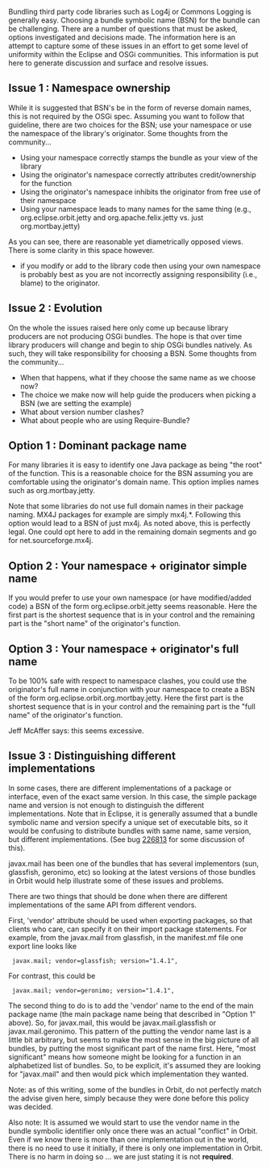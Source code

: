 Bundling third party code libraries such as Log4j or Commons Logging is
generally easy. Choosing a bundle symbolic name (BSN) for the bundle can
be challenging. There are a number of questions that must be asked,
options investigated and decisions made. The information here is an
attempt to capture some of these issues in an effort to get some level
of uniformity within the Eclipse and OSGi communities. This information
is put here to generate discussion and surface and resolve issues.

## Issue 1 : Namespace ownership

While it is suggested that BSN's be in the form of reverse domain names,
this is not required by the OSGi spec. Assuming you want to follow that
guideline, there are two choices for the BSN; use your namespace or use
the namespace of the library's originator. Some thoughts from the
community...

-   Using your namespace correctly stamps the bundle as your view of the
    library
-   Using the originator's namespace correctly attributes
    credit/ownership for the function
-   Using the originator's namespace inhibits the originator from free
    use of their namespace
-   Using your namespace leads to many names for the same thing (e.g.,
    org.eclipse.orbit.jetty and org.apache.felix.jetty vs. just
    org.mortbay.jetty)

As you can see, there are reasonable yet diametrically opposed views.
There is some clarity in this space however.

-   if you modify or add to the library code then using your own
    namespace is probably best as you are not incorrectly assigning
    responsibility (i.e., blame) to the originator.

## Issue 2 : Evolution

On the whole the issues raised here only come up because library
producers are not producing OSGi bundles. The hope is that over time
library producers will change and begin to ship OSGi bundles natively.
As such, they will take responsibility for choosing a BSN. Some thoughts
from the community...

-   When that happens, what if they choose the same name as we choose
    now?
-   The choice we make now will help guide the producers when picking a
    BSN (we are setting the example)
-   What about version number clashes?
-   What about people who are using Require-Bundle?

## Option 1 : Dominant package name

For many libraries it is easy to identify one Java package as being "the
root" of the function. This is a reasonable choice for the BSN assuming
you are comfortable using the originator's domain name. This option
implies names such as org.mortbay.jetty.

Note that some libraries do not use full domain names in their package
naming. MX4J packages for example are simply mx4j.\*. Following this
option would lead to a BSN of just mx4j. As noted above, this is
perfectly legal. One could opt here to add in the remaining domain
segments and go for net.sourceforge.mx4j.

## Option 2 : Your namespace + originator simple name

If you would prefer to use your own namespace (or have modified/added
code) a BSN of the form org.eclipse.orbit.jetty seems reasonable. Here
the first part is the shortest sequence that is in your control and the
remaining part is the "short name" of the originator's function.

## Option 3 : Your namespace + originator's full name

To be 100% safe with respect to namespace clashes, you could use the
originator's full name in conjunction with your namespace to create a
BSN of the form org.eclipse.orbit.org.mortbay.jetty. Here the first part
is the shortest sequence that is in your control and the remaining part
is the "full name" of the originator's function.

Jeff McAffer says: this seems excessive.

## Issue 3 : Distinguishing different implementations

In some cases, there are different implementations of a package or
interface, even of the exact same version. In this case, the simple
package name and version is not enough to distinguish the different
implementations. Note that in Eclipse, it is generally assumed that a
bundle symbolic name and version specify a unique set of executable
bits, so it would be confusing to distribute bundles with same name,
same version, but different implementations. (See bug
[226813](https://bugs.eclipse.org/bugs/show_bug.cgi?id=226813) for some
discussion of this).

javax.mail has been one of the bundles that has several implementors
(sun, glassfish, geronimo, etc) so looking at the latest versions of
those bundles in Orbit would help illustrate some of these issues and
problems.

There are two things that should be done when there are different
implementations of the same API from different vendors.

First, 'vendor' attribute should be used when exporting packages, so
that clients who care, can specify it on their import package
statements. For example, from the javax.mail from glassfish, in the
manifest.mf file one export line looks like

` javax.mail; vendor=glassfish; version="1.4.1",`

For contrast, this could be

` javax.mail; vendor=geronimo; version="1.4.1",`

The second thing to do is to add the 'vendor' name to the end of the
main package name (the main package name being that described in "Option
1" above). So, for javax.mail, this would be javax.mail.glassfish or
javax.mail.geronimo. This pattern of the putting the vendor name last is
a little bit arbitrary, but seems to make the most sense in the big
picture of all bundles, by putting the most significant part of the name
first. Here, "most significant" means how someone might be looking for a
function in an alphabetized list of bundles. So, to be explicit, it's
assumed they are looking for "javax.mail" and then would pick which
implementation they wanted.

Note: as of this writing, some of the bundles in Orbit, do not perfectly
match the advise given here, simply because they were done before this
policy was decided.

Also note: It is assumed we would start to use the vendor name in the
bundle symbolic identifier only once there was an actual "conflict" in
Orbit. Even if we know there is more than one implementation out in the
world, there is no need to use it initially, if there is only one
implementation in Orbit. There is no harm in doing so ... we are just
stating it is not **required**.

